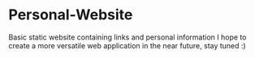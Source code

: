 # Personal-Website
Basic static website containing links and personal information
I hope to create a more versatile web application in the near future, stay tuned :)
